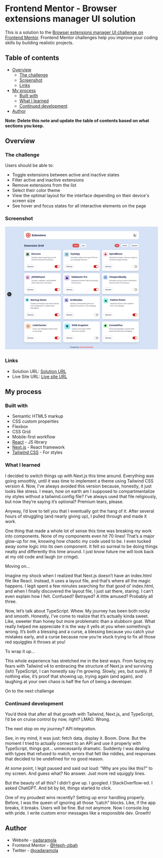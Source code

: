 # Frontend Mentor - Browser extensions manager UI solution

This is a solution to the [Browser extensions manager UI challenge on Frontend Mentor](https://www.frontendmentor.io/challenges/browser-extension-manager-ui-yNZnOfsMAp). Frontend Mentor challenges help you improve your coding skills by building realistic projects. 

## Table of contents

- [Overview](#overview)
  - [The challenge](#the-challenge)
  - [Screenshot](#screenshot)
  - [Links](#links)
- [My process](#my-process)
  - [Built with](#built-with)
  - [What I learned](#what-i-learned)
  - [Continued development](#continued-development)
- [Author](#author)

**Note: Delete this note and update the table of contents based on what sections you keep.**

## Overview

### The challenge

Users should be able to:

- Toggle extensions between active and inactive states
- Filter active and inactive extensions
- Remove extensions from the list
- Select their color theme
- View the optimal layout for the interface depending on their device's screen size
- See hover and focus states for all interactive elements on the page

### Screenshot

![Desktop Light Design](/public//assets/design/design-light-desktop.png)

### Links

- Solution URL: [Solution URL](https://github.com/Heph-zibah/browser-extension-manager)
- Live Site URL: [Live site URL](https://browser-extension-frontendmentor.vercel.app/)

## My process

### Built with

- Semantic HTML5 markup
- CSS custom properties
- Flexbox
- CSS Grid
- Mobile-first workflow
- [React](https://reactjs.org/) - JS library
- [Next.js](https://nextjs.org/) - React framework
- [Tailwind CSS](https://tailwindcss.com/docs/installation/using-vite) - For styles


### What I learned

I decided to switch things up with Next.js this time around. Everything was going smoothly, until it was time to implement a theme using Tailwind CSS version 4. Now, I’ve always avoided this version because, honestly, it just looks like stress. I mean, how on earth am I supposed to compartmentalize my styles without a tailwind.config file? I’ve always used that file religiously, but now they’re saying it’s optional? Premium tears, please.

Anyway, I’d love to tell you that I eventually got the hang of it. After several hours of struggling (and nearly giving up), I pulled through and made it work.

One thing that made a whole lot of sense this time was breaking my work into components. None of my components even hit 70 lines! That’s a major glow-up for me, knowing how chaotic my code used to be. I even tucked away some logic into its own component. It felt so surreal to be doing things neatly and differently this time around. I just know future me will look back at my old code and laugh (or cringe).

Moving on...

Imagine my shock when I realized that Next.js doesn’t have an index.html file like React. Instead, it uses a layout file, and that’s where all the magic happens. I legit spent a few minutes searching for that good ol’ index.html, and when I finally discovered the layout file, I just sat there, staring. I can’t even explain how I felt. Confused? Betrayed? A little amused? Probably all three.

Now, let’s talk about TypeScript. Whew. My journey has been both rocky and smooth. Honestly, I’ve come to realize that it’s actually kinda sweet. Like, sweeter than honey but more problematic than a stubborn goat. What really helped me appreciate it is the way it yells at you when something’s wrong. It’s both a blessing and a curse, a blessing because you catch your mistakes early, and a curse because now you’re stuck trying to fix all those red squiggles it throws at you!

To wrap it up…

This whole experience has stretched me in the best ways. From facing my fears with Tailwind v4 to embracing the structure of Next.js and surviving (ish) TypeScript, I can honestly say I’m growing. Slowly, yes, but surely. If nothing else, it’s proof that showing up, trying again (and again), and laughing at your own chaos is half the fun of being a developer.

On to the next challenge


### Continued development

You’d think that after all that growth with Tailwind, Next.js, and TypeScript, I’d be on cruise control by now, right? LMAO. Wrong.

The next stop on my journey? API integration.

See, in my mind, it was just: fetch data, display it. Boom. Done. But the moment I tried to actually connect to an API and use it properly with TypeScript, things got... unnecessarily dramatic. Suddenly I was dealing with types that refused to match, errors that felt like riddles, and responses that decided to be undefined for no good reason.

At some point, I legit paused and said out loud: “Why are you like this?” to my screen. And guess what? No answer. Just more red squiggly lines.

But the beauty of all this? I didn’t give up. I googled. I StackOverflow-ed. I asked ChatGPT. And bit by bit, things started to click.

One of my proudest wins recently? Setting up error handling properly. Before, I was the queen of ignoring all those “catch” blocks. Like, if the app breaks, it breaks. Users will be fine. But not anymore. Now I console.log with pride. I write custom error messages like a responsible dev. Growth!



## Author

- Website - [oadaramola]( https://oadaramola.vercel.app/)
- Frontend Mentor - [@Heph-zibah](https://www.frontendmentor.io/profile/Heph-zibah)
- Twitter - [@oadaramola]( https://twitter.com/oadaramola10)
